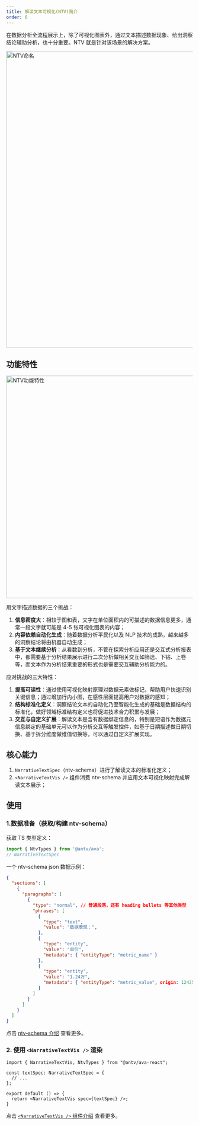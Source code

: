 ```yaml
---
title: 解读文本可视化(NTV)简介
order: 0
---
```


在数据分析全流程展示上，除了可视化图表外，通过文本描述数据现象、给出洞察结论辅助分析，也十分重要。NTV 就是针对该场景的解决方案。

<img src="https://mdn.alipayobjects.com/huamei_qa8qxu/afts/img/A*cnvURpTDLk4AAAAAAAAAAAAADmJ7AQ/original" alt="NTV命名" style="width: 800px;" />


## 功能特性

<img src="https://mdn.alipayobjects.com/huamei_qa8qxu/afts/img/A*2A7TQp2mwD4AAAAAAAAAAAAADmJ7AQ/original" alt="NTV功能特性" style="width: 600px;" />

用文字描述数据的三个挑战：
1. **信息密度大**：相较于图和表，文字在单位面积内的可描述的数据信息更多，通常一段文字就可能是 4-5 张可视化图表的内容；
2. **内容依赖自动化生成**：随着数据分析平民化以及 NLP 技术的成熟，越来越多的洞察结论将由机器自动生成；
3. **基于文本继续分析**：从看数到分析，不管在探索分析应用还是交互式分析报表中，都需要基于分析结果展示进行二次分析做相关交互如筛选、下钻、上卷等，而文本作为分析结果重要的形式也是需要交互辅助分析能力的。

应对挑战的三大特性：
1. **提高可读性**：通过使用可视化映射原理对数据元素做标记，帮助用户快速识别关键信息；通过增加行内小图，在感性层面提高用户对数据的感知；
2. **结构标准化定义**：洞察结论文本的自动化乃至智能化生成的基础是数据结构的标准化，做好领域标准结构定义也将促进技术合力积累与发展；
3. **交互与自定义扩展**：解读文本是含有数据绑定信息的，特别是短语作为数据元信息绑定的基础单元可以作为分析交互等触发控件，如基于日期描述做日期切换、基于拆分维度做维值切换等，可以通过自定义扩展实现。

## 核心能力

1. `NarrativeTextSpec`（ntv-schema）进行了解读文本的标准化定义；
2. `<NarrativeTextVis />` 组件消费 ntv-schema 并应用文本可视化映射完成解读文本展示；

## 使用

### 1.数据准备（获取/构建 ntv-schema）

获取 TS 类型定义：

```ts
import { NtvTypes } from '@antv/ava';
// NarrativeTextSpec
```

一个 ntv-schema json 数据示例：

```json
{
  "sections": [
    {
      "paragraphs": [
        {
          "type": "normal",	// 普通段落，还有 heading bullets 等其他类型
          "phrases": [
            {
              "type": "text",
              "value": "数据表现：",
            },
            {
              "type": "entity",
              "value": "单价",
              "metadata": { "entityType": "metric_name" }
            },
            {
              "type": "entity",
              "value": "1.24万",
              "metadata": { "entityType": "metric_value", origin: 124258.91 }
            }
          ]
        }
      ]
    }
  ]
}
```

点击 [ntv-schema 介绍](./ntv-schema.zh.md) 查看更多。

### 2. 使用 `<NarrativeTextVis />` 渲染

```tsx
import { NarrativeTextVis, NtvTypes } from "@antv/ava-react";

const textSpec: NarrativeTextSpec = {
  // ...
};

export default () => {
  return <NarrativeTextVis spec={textSpec} />;
}
```
点击 [`<NarrativeTextVis />` 组件介绍](./ntv-comp.zh.md) 查看更多。


<Playground path="ntv/case/demo/report.tsx"></Playground>
